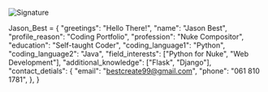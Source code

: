 ![Signature](https://github.com/Trelium99/Trelium99/assets/154448108/a3f78084-ef47-446c-b01e-414b94b19643)

Jason_Best = {
    "greetings": "Hello There!",
    "name": "Jason Best",
    "profile_reason": "Coding Portfolio",
    "profession": "Nuke Compositor",
    "education": "Self-taught Coder",
    "coding_language1": "Python",
    "coding_language2": "Java",
    "field_interests": ["Python for Nuke", "Web Development"],
    "additional_knowledge": ["Flask", "Django"],
    "contact_detials": { 
            "email": "bestcreate99@gmail.com", 
            "phone": "061 810 1781",
  },
}


